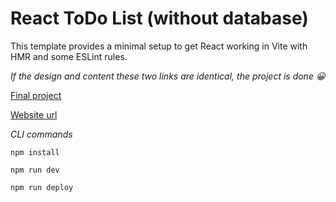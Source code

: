 # React ToDo List (without database)

This template provides a minimal setup to get React working in Vite with HMR and some ESLint rules.

_If the design and content these two links are identical, the project is done 😀_

[Final project](https://zrozumiec-react-todo-app.netlify.app/)

[Website url](https://brzozanet.github.io/react-todo-list-nodb/)

_CLI commands_

`npm install`

`npm run dev`

`npm run deploy`
